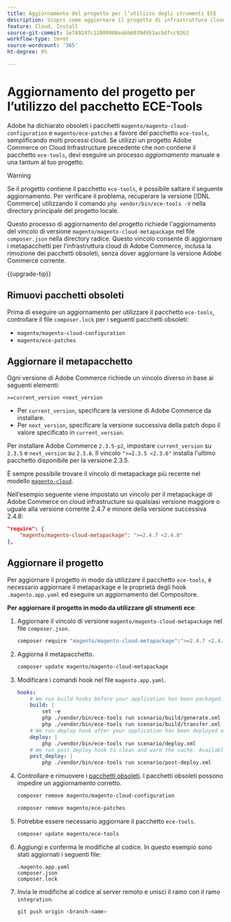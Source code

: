 ```yaml
---
title: Aggiornamento del progetto per l’utilizzo degli strumenti ECE
description: Scopri come aggiornare il progetto di infrastruttura cloud Adobe Commerce on per utilizzare il pacchetto ECE-Tools e sfruttare le correzioni e le funzionalità più recenti.
feature: Cloud, Install
source-git-commit: 1e789247c12009908eabb6039d951acbdfcc9263
workflow-type: tm+mt
source-wordcount: '365'
ht-degree: 0%

---
```


# Aggiornamento del progetto per l’utilizzo del pacchetto ECE-Tools

Adobe ha dichiarato obsoleti i pacchetti `magento/magento-cloud-configuration` e `magento/ece-patches` a favore del pacchetto `ece-tools`, semplificando molti processi cloud. Se utilizzi un progetto Adobe Commerce on Cloud Infrastructure precedente che _non_ contiene il pacchetto `ece-tools`, devi eseguire un processo _aggiornamento_ manuale e una tantum al tuo progetto.

>[!WARNING]
>
>Se il progetto contiene il pacchetto `ece-tools`, è possibile saltare il seguente aggiornamento. Per verificare il problema, recuperare la versione [!DNL Commerce] utilizzando il comando `php vendor/bin/ece-tools -V` nella directory principale del progetto locale.

Questo processo di aggiornamento del progetto richiede l&#39;aggiornamento del vincolo di versione `magento/magento-cloud-metapackage` nel file `composer.json` nella directory radice. Questo vincolo consente di aggiornare i metapacchetti per l’infrastruttura cloud di Adobe Commerce, inclusa la rimozione dei pacchetti obsoleti, senza dover aggiornare la versione Adobe Commerce corrente.

{{upgrade-tip}}

## Rimuovi pacchetti obsoleti

Prima di eseguire un aggiornamento per utilizzare il pacchetto `ece-tools`, controllare il file `composer.lock` per i seguenti pacchetti obsoleti:

- `magento/magento-cloud-configuration`
- `magento/ece-patches`

## Aggiornare il metapacchetto

Ogni versione di Adobe Commerce richiede un vincolo diverso in base ai seguenti elementi:

```
>=current_version <next_version
```

- Per `current_version`, specificare la versione di Adobe Commerce da installare.
- Per `next_version`, specificare la versione successiva della patch dopo il valore specificato in `current_version`.

Per installare Adobe Commerce `2.3.5-p2`, impostare `current_version` su `2.3.5` e `next_version` su `2.3.6`. Il vincolo `">=2.3.5 <2.3.6"` installa l&#39;ultimo pacchetto disponibile per la versione 2.3.5.

È sempre possibile trovare il vincolo di metapackage più recente nel modello [`magento-cloud`](https://github.com/magento/magento-cloud/blob/master/composer.json).

Nell’esempio seguente viene impostato un vincolo per il metapackage di Adobe Commerce on cloud infrastructure su qualsiasi versione maggiore o uguale alla versione corrente 2.4.7 e minore della versione successiva 2.4.8:

```json
"require": {
    "magento/magento-cloud-metapackage": ">=2.4.7 <2.4.8"
},
```

## Aggiornare il progetto

Per aggiornare il progetto in modo da utilizzare il pacchetto `ece-tools`, è necessario aggiornare il metapackage e le proprietà degli hook `.magento.app.yaml` ed eseguire un aggiornamento del Compositore.

**Per aggiornare il progetto in modo da utilizzare gli strumenti ece**:

1. Aggiornare il vincolo di versione `magento/magento-cloud-metapackage` nel file `composer.json`.

   ```bash
   composer require "magento/magento-cloud-metapackage":">=2.4.7 <2.4.8" --no-update
   ```

1. Aggiorna il metapacchetto.

   ```bash
   composer update magento/magento-cloud-metapackage
   ```

1. Modificare i comandi hook nel file `magento.app.yaml`.

   ```yaml
   hooks:
       # We run build hooks before your application has been packaged.
       build: |
           set -e
           php ./vendor/bin/ece-tools run scenario/build/generate.xml
           php ./vendor/bin/ece-tools run scenario/build/transfer.xml
       # We run deploy hook after your application has been deployed and started.
       deploy: |
           php ./vendor/bin/ece-tools run scenario/deploy.xml
       # We run post deploy hook to clean and warm the cache. Available with ECE-Tools 2002.0.10.
       post_deploy: |
           php ./vendor/bin/ece-tools run scenario/post-deploy.xml
   ```

1. Controllare e rimuovere i [pacchetti obsoleti](#remove-deprecated-packages). I pacchetti obsoleti possono impedire un aggiornamento corretto.

   ```bash
   composer remove magento/magento-cloud-configuration
   ```

   ```bash
   composer remove magento/ece-patches
   ```

1. Potrebbe essere necessario aggiornare il pacchetto `ece-tools`.

   ```bash
   composer update magento/ece-tools
   ```

1. Aggiungi e conferma le modifiche al codice. In questo esempio sono stati aggiornati i seguenti file:

   ```
   .magento.app.yaml
   composer.json
   composer.lock
   ```

1. Invia le modifiche al codice al server remoto e unisci il ramo con il ramo `integration`.

   ```bash
   git push origin <branch-name>
   ```
